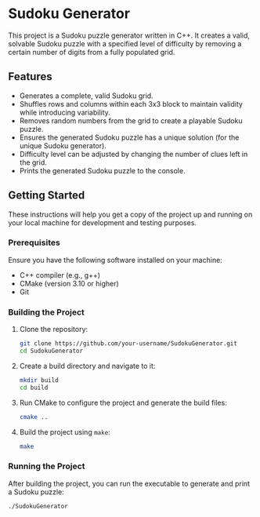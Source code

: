 # Sudoku Generator

This project is a Sudoku puzzle generator written in C++. It creates a valid, solvable Sudoku puzzle with a specified level of difficulty by removing a certain number of digits from a fully populated grid.

## Features

- Generates a complete, valid Sudoku grid.
- Shuffles rows and columns within each 3x3 block to maintain validity while introducing variability.
- Removes random numbers from the grid to create a playable Sudoku puzzle.
- Ensures the generated Sudoku puzzle has a unique solution (for the unique Sudoku generator).
- Difficulty level can be adjusted by changing the number of clues left in the grid.
- Prints the generated Sudoku puzzle to the console.

## Getting Started

These instructions will help you get a copy of the project up and running on your local machine for development and testing purposes.

### Prerequisites

Ensure you have the following software installed on your machine:

- C++ compiler (e.g., g++)
- CMake (version 3.10 or higher)
- Git

### Building the Project

1. Clone the repository:
    ```sh
    git clone https://github.com/your-username/SudokuGenerator.git
    cd SudokuGenerator
    ```

2. Create a build directory and navigate to it:
    ```sh
    mkdir build
    cd build
    ```

3. Run CMake to configure the project and generate the build files:
    ```sh
    cmake ..
    ```

4. Build the project using `make`:
    ```sh
    make
    ```

### Running the Project

After building the project, you can run the executable to generate and print a Sudoku puzzle:

```sh
./SudokuGenerator

